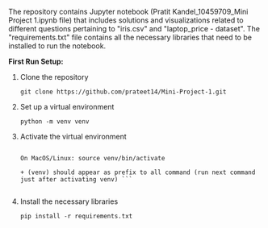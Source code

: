 The repository contains Jupyter notebook (Pratit Kandel_10459709_Mini Project 1.ipynb file) that includes solutions and visualizations related to different questions pertaining to "iris.csv" and "laptop_price - dataset". The "requirements.txt" file contains all the necessary libraries that need to be installed to run the notebook.

**First Run Setup:**

1. Clone the repository
   
   ``` git clone https://github.com/prateet14/Mini-Project-1.git ```

3. Set up a virtual environment
   
   ``` python -m venv venv ```

5. Activate the virtual environment
   
   ``` On windows: .\venv\Scripts\activate
   
   On MacOS/Linux: source venv/bin/activate 
   
   + (venv) should appear as prefix to all command (run next command just after activating venv) ```
  
7. Install the necessary libraries
   
   ``` pip install -r requirements.txt ```

